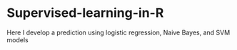 # Supervised-learning-in-R

Here I develop a prediction using logistic regression, Naive Bayes, and SVM models
